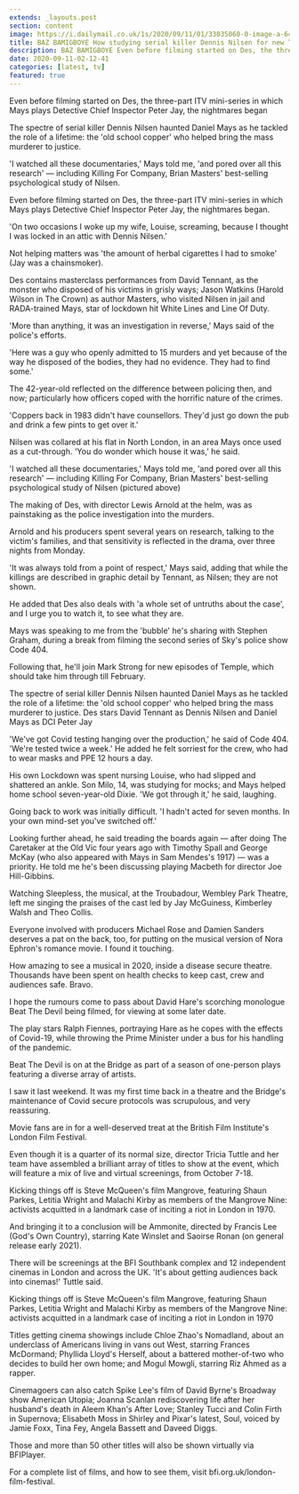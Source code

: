 ```yaml
---
extends: _layouts.post
section: content
image: https://i.dailymail.co.uk/1s/2020/09/11/01/33035060-0-image-a-64_1599784882286.jpg 
title: BAZ BAMIGBOYE How studying serial killer Dennis Nilsen for new TV drama left Daniel Mays shaken  
description: BAZ BAMIGBOYE Even before filming started on Des, the three-part ITV mini-series in which Mays plays Detective Chief Inspector Peter Jay, the nightmares began 
date: 2020-09-11-02-12-41 
categories: [latest, tv] 
featured: true 
--- 
```

Even before filming started on Des, the three-part ITV mini-series in which Mays plays Detective Chief Inspector Peter Jay, the nightmares began

The spectre of serial killer Dennis Nilsen haunted Daniel Mays as he tackled the role of a lifetime: the 'old school copper' who helped bring the mass murderer to justice.

'I watched all these documentaries,' Mays told me, 'and pored over all this research' — including Killing For Company, Brian Masters' best-selling psychological study of Nilsen.

Even before filming started on Des, the three-part ITV mini-series in which Mays plays Detective Chief Inspector Peter Jay, the nightmares began.

'On two occasions I woke up my wife, Louise, screaming, because I thought I was locked in an attic with Dennis Nilsen.' 

Not helping matters was 'the amount of herbal cigarettes I had to smoke' (Jay was a chainsmoker). 

Des contains masterclass performances from David Tennant, as the monster who disposed of his victims in grisly ways; Jason Watkins (Harold Wilson in The Crown) as author Masters, who visited Nilsen in jail and RADA-trained Mays, star of lockdown hit White Lines and Line Of Duty.

'More than anything, it was an investigation in reverse,' Mays said of the police's efforts. 

'Here was a guy who openly admitted to 15 murders and yet because of the way he disposed of the bodies, they had no evidence. They had to find some.'

The 42-year-old reflected on the difference between policing then, and now; particularly how officers coped with the horrific nature of the crimes. 

'Coppers back in 1983 didn't have counsellors. They'd just go down the pub and drink a few pints to get over it.'

Nilsen was collared at his flat in North London, in an area Mays once used as a cut-through. 'You do wonder which house it was,' he said. 

'I watched all these documentaries,' Mays told me, 'and pored over all this research' — including Killing For Company, Brian Masters' best-selling psychological study of Nilsen (pictured above)

The making of Des, with director Lewis Arnold at the helm, was as painstaking as the police investigation into the murders. 

Arnold and his producers spent several years on research, talking to the victim's families, and that sensitivity is reflected in the drama, over three nights from Monday. 

'It was always told from a point of respect,' Mays said, adding that while the killings are described in graphic detail by Tennant, as Nilsen; they are not shown.

He added that Des also deals with 'a whole set of untruths about the case', and I urge you to watch it, to see what they are.

Mays was speaking to me from the 'bubble' he's sharing with Stephen Graham, during a break from filming the second series of Sky's police show Code 404.

Following that, he'll join Mark Strong for new episodes of Temple, which should take him through till February.

The spectre of serial killer Dennis Nilsen haunted Daniel Mays as he tackled the role of a lifetime: the 'old school copper' who helped bring the mass murderer to justice. Des stars David Tennant as Dennis Nilsen and Daniel Mays as DCI Peter Jay

'We've got Covid testing hanging over the production,' he said of Code 404. 'We're tested twice a week.' He added he felt sorriest for the crew, who had to wear masks and PPE 12 hours a day.

His own Lockdown was spent nursing Louise, who had slipped and shattered an ankle. Son Milo, 14, was studying for mocks; and Mays helped home school seven-year-old Dixie. 'We got through it,' he said, laughing.

Going back to work was initially difficult. 'I hadn't acted for seven months. In your own mind-set you've switched off.'

Looking further ahead, he said treading the boards again — after doing The Caretaker at the Old Vic four years ago with Timothy Spall and George McKay (who also appeared with Mays in Sam Mendes's 1917) — was a priority. He told me he's been discussing playing Macbeth for director Joe Hill-Gibbins.

Watching Sleepless, the musical, at the Troubadour, Wembley Park Theatre, left me singing the praises of the cast led by Jay McGuiness, Kimberley Walsh and Theo Collis. 

Everyone involved with producers Michael Rose and Damien Sanders deserves a pat on the back, too, for putting on the musical version of Nora Ephron's romance movie. I found it touching. 

How amazing to see a musical in 2020, inside a disease secure theatre. Thousands have been spent on health checks to keep cast, crew and audiences safe. Bravo. 

I hope the rumours come to pass about David Hare's scorching monologue Beat The Devil being filmed, for viewing at some later date. 

The play stars Ralph Fiennes, portraying Hare as he copes with the effects of Covid-19, while throwing the Prime Minister under a bus for his handling of the pandemic.

Beat The Devil is on at the Bridge as part of a season of one-person plays featuring a diverse array of artists.

I saw it last weekend. It was my first time back in a theatre and the Bridge's maintenance of Covid secure protocols was scrupulous, and very reassuring.

Movie fans are in for a well-deserved treat at the British Film Institute's London Film Festival.

Even though it is a quarter of its normal size, director Tricia Tuttle and her team have assembled a brilliant array of titles to show at the event, which will feature a mix of live and virtual screenings, from October 7-18.

Kicking things off is Steve McQueen's film Mangrove, featuring Shaun Parkes, Letitia Wright and Malachi Kirby as members of the Mangrove Nine: activists acquitted in a landmark case of inciting a riot in London in 1970. 

And bringing it to a conclusion will be Ammonite, directed by Francis Lee (God's Own Country), starring Kate Winslet and Saoirse Ronan (on general release early 2021).

There will be screenings at the BFI Southbank complex and 12 independent cinemas in London and across the UK. 'It's about getting audiences back into cinemas!' Tuttle said. 

Kicking things off is Steve McQueen's film Mangrove, featuring Shaun Parkes, Letitia Wright and Malachi Kirby as members of the Mangrove Nine: activists acquitted in a landmark case of inciting a riot in London in 1970

Titles getting cinema showings include Chloe Zhao's Nomadland, about an underclass of Americans living in vans out West, starring Frances McDormand; Phyllida Lloyd's Herself, about a battered mother-of-two who decides to build her own home; and Mogul Mowgli, starring Riz Ahmed as a rapper.

Cinemagoers can also catch Spike Lee's film of David Byrne's Broadway show American Utopia; Joanna Scanlan rediscovering life after her husband's death in Aleem Khan's After Love; Stanley Tucci and Colin Firth in Supernova; Elisabeth Moss in Shirley and Pixar's latest, Soul, voiced by Jamie Foxx, Tina Fey, Angela Bassett and Daveed Diggs.

Those and more than 50 other titles will also be shown virtually via BFIPlayer.

For a complete list of films, and how to see them, visit bfi.org.uk/london-film-festival. 

